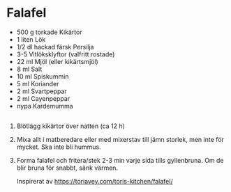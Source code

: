 # Falafel

* 500 g torkade Kikärtor
* 1 liten Lök
* 1/2 dl hackad färsk Persilja
* 3-5 Vitlöksklyftor (valfritt rostade)
* 22 ml Mjöl (eller kikärtsmjöl)
* 8 ml Salt
* 10 ml Spiskummin
* 5 ml Koriander
* 2 ml Svartpeppar
* 2 ml Cayenpeppar
* nypa Kardemumma

## 

1. Blötlägg kikärtor över natten (ca 12 h)
1. Mixa allt i matberedare eller med mixerstav till jämn storlek, men inte
   för mycket. Ska inte bli hummus.
1. Forma falafel och fritera/stek 2-3 min varje sida tills gyllenbruna. Om de blir bruna för
   snabbt, sänk värmen.


   Inspirerat av https://toriavey.com/toris-kitchen/falafel/
